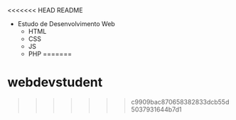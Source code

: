<<<<<<< HEAD
README

- Estudo de Desenvolvimento Web
  - HTML
  - CSS
  - JS
  - PHP
=======
# webdevstudent
>>>>>>> c9909bac870658382833dcb55d5037931644b7d1
